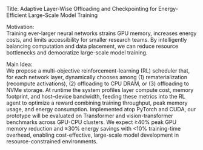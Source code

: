 Title: Adaptive Layer-Wise Offloading and Checkpointing for Energy-Efficient Large-Scale Model Training

Motivation:  
Training ever-larger neural networks strains GPU memory, increases energy costs, and limits accessibility for smaller research teams. By intelligently balancing computation and data placement, we can reduce resource bottlenecks and democratize large-scale model training.

Main Idea:  
We propose a multi-objective reinforcement-learning (RL) scheduler that, for each network layer, dynamically chooses among (1) rematerialization (recompute activations), (2) offloading to CPU DRAM, or (3) offloading to NVMe storage. At runtime the system profiles layer compute cost, memory footprint, and host–device bandwidth, feeding these metrics into the RL agent to optimize a reward combining training throughput, peak memory usage, and energy consumption. Implemented atop PyTorch and CUDA, our prototype will be evaluated on Transformer and vision-transformer benchmarks across GPU-CPU clusters. We expect ≥40% peak GPU memory reduction and ≥30% energy savings with <10% training-time overhead, enabling cost-effective, large-scale model development in resource-constrained environments.
